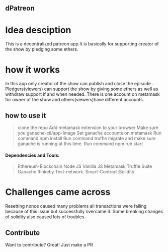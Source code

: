 ## dPatreon

# Idea desciption
This is a decentralized patreon app.It is basically for supporting creator of the show by pledging some ethers.




# how it works
In this app only creator of the show can publish and close the episode .
Pledgers(viewers) can support the show by giving some ethers as well as withdraw support if and when needed.
There is one account on metamask for owner of the show and others(viewers)have different accounts.

## how to use it
> clone the repo
> Add metamask extension to your browser
> Make sure you ganache-cli/app-Image
> Set ganache accounts on metamask
> Run command npm install
> Run command truffle migrate and make sure ganache is running at this time. 
> Run command npm run start


#### Dependencies and Tools:
> Ethereum-Blockchain 
> Node JS
> Vanilla JS
> Metamask
> Truffle Suite 
> Ganache
> Rinkeby Test-network.
> Smart-Contract:Solidity

# Challenges came across

Resetting nonce caused many problems all transactions were failing because of this issue but successfully overcame it.
Some breaking changes of solidity also caused lots of troubles.

## Contribute
Want to contribute? Great! Just make a PR